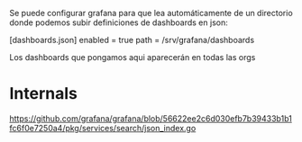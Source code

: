 Se puede configurar grafana para que lea automáticamente de un directorio donde podemos subir definiciones de dashboards en json:

[dashboards.json]
enabled = true
path = /srv/grafana/dashboards

Los dashboards que pongamos aqui aparecerán en todas las orgs

# Internals
https://github.com/grafana/grafana/blob/56622ee2c6d030efb7b39433b1b1fc6f0e7250a4/pkg/services/search/json_index.go
